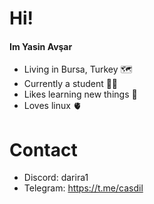 


# Hi!    

#### Im Yasin Avşar

- Living in Bursa, Turkey 🗺️
- Currently a student 👨‍🏫
- Likes learning new things 📖
- Loves linux 🫀

# Contact

- Discord: darira1
- Telegram: https://t.me/casdil
